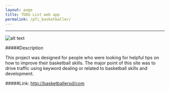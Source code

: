 ```yaml
---
layout: page
title: TUDU List web app
permalink: /pfi_basketballer/
---
```



---

![alt text](https://lh5.googleusercontent.com/-IUpmJZ0YQNc/VMlE1a-slgI/AAAAAAAAAKE/nd1--STygV4/w934-h379-no/basketballersd.png "Tudu")

#####Description

This project was designed for people who were looking for helpful tips on how to improve their basketball skills. The major point of this site was to drive traffic using keyword dealing or related to basketball skills and development.

#####Link: [http://basketballersd/com](http://basketballersd.com/)
